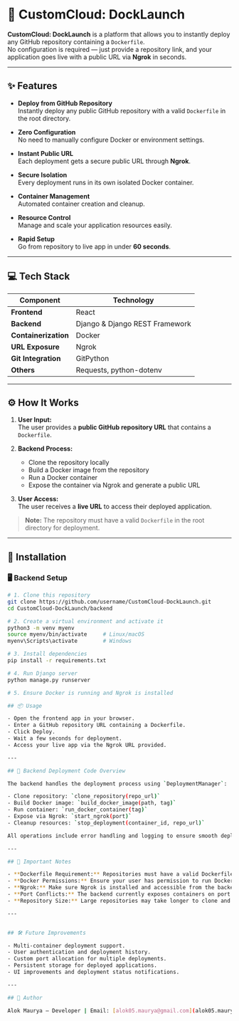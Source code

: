 # 🚀 CustomCloud: DockLaunch

**CustomCloud: DockLaunch** is a platform that allows you to instantly deploy any GitHub repository containing a `Dockerfile`.  
No configuration is required — just provide a repository link, and your application goes live with a public URL via **Ngrok** in seconds.

---

## ✨ Features

- **Deploy from GitHub Repository**  
  Instantly deploy any public GitHub repository with a valid `Dockerfile` in the root directory.

- **Zero Configuration**  
  No need to manually configure Docker or environment settings.

- **Instant Public URL**  
  Each deployment gets a secure public URL through **Ngrok**.

- **Secure Isolation**  
  Every deployment runs in its own isolated Docker container.

- **Container Management**  
  Automated container creation and cleanup.

- **Resource Control**  
  Manage and scale your application resources easily.

- **Rapid Setup**  
  Go from repository to live app in under **60 seconds**.

---

## 💻 Tech Stack

| Component | Technology |
|------------|-------------|
| **Frontend** | React |
| **Backend** | Django & Django REST Framework |
| **Containerization** | Docker |
| **URL Exposure** | Ngrok |
| **Git Integration** | GitPython |
| **Others** | Requests, python-dotenv |

---

## ⚙️ How It Works

1. **User Input:**  
   The user provides a **public GitHub repository URL** that contains a `Dockerfile`.

2. **Backend Process:**  
   - Clone the repository locally  
   - Build a Docker image from the repository  
   - Run a Docker container  
   - Expose the container via Ngrok and generate a public URL  

3. **User Access:**  
   The user receives a **live URL** to access their deployed application.

> **Note:** The repository must have a valid `Dockerfile` in the root directory for deployment.

---

## 🧩 Installation

### 🖥 Backend Setup

```bash
# 1. Clone this repository
git clone https://github.com/username/CustomCloud-DockLaunch.git
cd CustomCloud-DockLaunch/backend

# 2. Create a virtual environment and activate it
python3 -m venv myenv
source myenv/bin/activate     # Linux/macOS
myenv\Scripts\activate        # Windows

# 3. Install dependencies
pip install -r requirements.txt

# 4. Run Django server
python manage.py runserver

# 5. Ensure Docker is running and Ngrok is installed

## 📦 Usage

- Open the frontend app in your browser.
- Enter a GitHub repository URL containing a Dockerfile.
- Click Deploy.
- Wait a few seconds for deployment.
- Access your live app via the Ngrok URL provided.

---

## 🔧 Backend Deployment Code Overview

The backend handles the deployment process using `DeploymentManager`:

- Clone repository: `clone_repository(repo_url)`
- Build Docker image: `build_docker_image(path, tag)`
- Run container: `run_docker_container(tag)`
- Expose via Ngrok: `start_ngrok(port)`
- Cleanup resources: `stop_deployment(container_id, repo_url)`

All operations include error handling and logging to ensure smooth deployments.

---

## 📌 Important Notes

- **Dockerfile Requirement:** Repositories must have a valid Dockerfile in the root directory.
- **Docker Permissions:** Ensure your user has permission to run Docker commands.
- **Ngrok:** Make sure Ngrok is installed and accessible from the backend server.
- **Port Conflicts:** The backend currently exposes containers on port 8080. Ensure no conflict on this port.
- **Repository Size:** Large repositories may take longer to clone and build.

---


## 🛠 Future Improvements

- Multi-container deployment support.
- User authentication and deployment history.
- Custom port allocation for multiple deployments.
- Persistent storage for deployed applications.
- UI improvements and deployment status notifications.

---

## 👤 Author

Alok Maurya – Developer | Email: [alok05.maurya@gmail.com](alok05.maurya@gmail.com)
